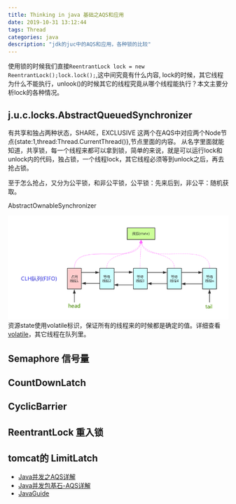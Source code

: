 ```yaml
---
title: Thinking in java 基础之AQS和应用
date: 2019-10-31 13:12:44
tags: Thread
categories: java
description: "jdk的juc中的AQS和应用，各种锁的比较"
---
```


使用锁的时候我们直接`ReentrantLock lock = new ReentrantLock();lock.lock();`,这中间究竟有什么内容,
lock的时候，其它线程为什么不能执行，unlook()的时候其它的线程究竟从哪个线程能执行？本文主要分析lock的各种情况。

## j.u.c.locks.AbstractQueuedSynchronizer

有共享和独占两种状态，SHARE，EXCLUSIVE 这两个在AQS中对应两个Node节点{state:1,thread:Thread.CurrentThread()},节点里面的内容。
从名字里面就能知道，共享锁，每一个线程来都可以拿到锁，简单的来说，就是可以运行lock和unlock内的代码，独占锁，一个线程lock，其它线程必须等到unlock之后，再去抢占锁。

至于怎么抢占，又分为公平锁，和非公平锁，公平锁：先来后到，非公平：随机获取。

AbstractOwnableSynchronizer

![图](Thinking-in-java-基础之AQS和应用/state.png)
资源state使用volatile标识，保证所有的线程来的时候都是确定的值。详细查看[volatile]()，其它线程在队列里。

## Semaphore 信号量 

## CountDownLatch 

## CyclicBarrier 

## ReentrantLock 重入锁

## tomcat的 LimitLatch 

- [Java并发之AQS详解](https://www.cnblogs.com/waterystone/p/4920797.html)
- [Java并发包基石-AQS详解](https://www.cnblogs.com/chengxiao/archive/2017/07/24/7141160.html)
- [JavaGuide](https://github.com/Snailclimb/JavaGuide/blob/master/docs/java/Multithread/AQS.md#41-countdownlatch-%E7%9A%84%E4%B8%89%E7%A7%8D%E5%85%B8%E5%9E%8B%E7%94%A8%E6%B3%95)